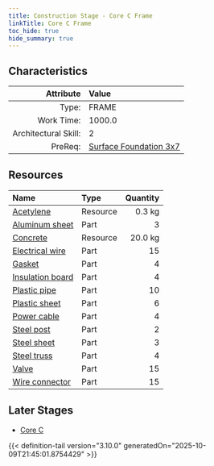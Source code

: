```yaml
---
title: Construction Stage - Core C Frame
linkTitle: Core C Frame
toc_hide: true
hide_summary: true
---
```

<!-- This is generated by the MarsSim HelpGenertor, do not edit. -->

## Characteristics

| Attribute      | Value |
|--------:|:------|
|Type:|FRAME|
|Work Time:|1000.0|
|Architectural Skill:|2|
|PreReq:|[Surface Foundation 3x7](/docs/definitions/construction/surface-foundation-3x7)|

## Resources

| Name | Type | Quantity |
|:-----|:-----|-----:|
|[Acetylene](/docs/definitions/resource/acetylene)|Resource|0.3 kg|
|[Aluminum sheet](/docs/definitions/part/aluminum-sheet)|Part|3|
|[Concrete](/docs/definitions/resource/concrete)|Resource|20.0 kg|
|[Electrical wire](/docs/definitions/part/electrical-wire)|Part|15|
|[Gasket](/docs/definitions/part/gasket)|Part|4|
|[Insulation board](/docs/definitions/part/insulation-board)|Part|4|
|[Plastic pipe](/docs/definitions/part/plastic-pipe)|Part|10|
|[Plastic sheet](/docs/definitions/part/plastic-sheet)|Part|6|
|[Power cable](/docs/definitions/part/power-cable)|Part|4|
|[Steel post](/docs/definitions/part/steel-post)|Part|2|
|[Steel sheet](/docs/definitions/part/steel-sheet)|Part|3|
|[Steel truss](/docs/definitions/part/steel-truss)|Part|4|
|[Valve](/docs/definitions/part/valve)|Part|15|
|[Wire connector](/docs/definitions/part/wire-connector)|Part|15|

## Later Stages
- [Core C](/docs/definitions/construction/core-c)



{{< definition-tail version="3.10.0" generatedOn="2025-10-09T21:45:01.8754429" >}}

